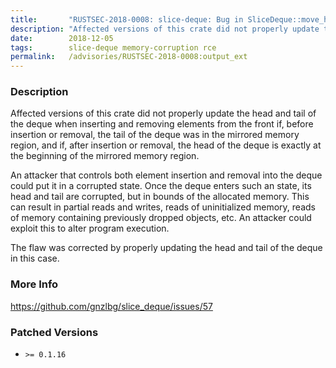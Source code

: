 ```yaml
---
title:       "RUSTSEC-2018-0008: slice-deque: Bug in SliceDeque::move_head_unchecked allows read of corrupted memory"
description: "Affected versions of this crate did not properly update the head and tail of the deque when inserting and removing elements from the front if, before insertion or removal, the tail of the deque was in the mirrored memory region, and if, after insertion or removal, the head of the deque is exactly at the beginning of the mirrored memory region. An attacker that controls both element insertion and removal into the deque could put it in a corrupted state. Once the deque enters such an state, its head and tail are corrupted, but in bounds of the allocated memory. This can result in partial reads and writes, reads of uninitialized memory, reads of memory containing previously dropped objects, etc. An attacker could exploit this to alter program execution. The flaw was corrected by properly updating the head and tail of the deque in this case."
date:        2018-12-05
tags:        slice-deque memory-corruption rce
permalink:   /advisories/RUSTSEC-2018-0008:output_ext
---
```


### Description

Affected versions of this crate did not properly update the
head and tail of the deque when inserting and removing elements from the front
if, before insertion or removal, the tail of the deque was in the mirrored
memory region, and if, after insertion or removal, the head of the deque is
exactly at the beginning of the mirrored memory region.

An attacker that controls both element insertion and removal into the deque
could put it in a corrupted state. Once the deque enters such an state, its head
and tail are corrupted, but in bounds of the allocated memory. This can result
in partial reads and writes, reads of uninitialized memory, reads of memory
containing previously dropped objects, etc. An attacker could exploit this to
alter program execution.

The flaw was corrected by properly updating the head and tail of the deque in
this case.

### More Info

<https://github.com/gnzlbg/slice_deque/issues/57>

### Patched Versions

- `>= 0.1.16`

